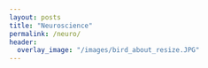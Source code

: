 ```yaml
---
layout: posts
title: "Neuroscience"
permalink: /neuro/
header:
  overlay_image: "/images/bird_about_resize.JPG"
---
```

